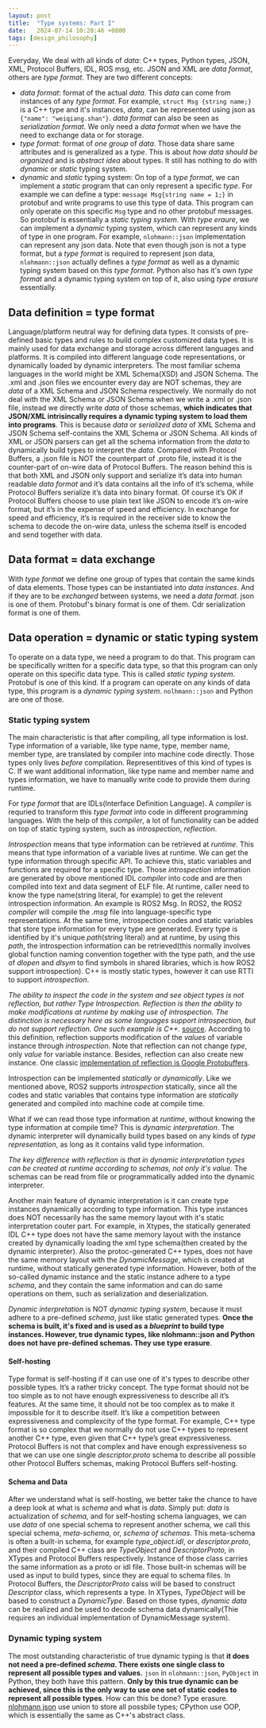 ```yaml
---
layout: post
title:  "Type systems: Part I"
date:   2024-07-14 10:20:46 +0800
tags: [design_philosophy]
---
```


Everyday, We deal with all kinds of *data*: C++ types, Python types, JSON, XML, Protocol Buffers, IDL, ROS msg, etc. JSON and XML are *data format*, others are *type format*. They are two different concepts:

- *data format*: format of the actual *data*. This *data* can come from instances of any *type format*. For example, `struct Msg {string name;}` is a C++ type and it's instances, *data*, can be represented using json as `{"name": "weiqiang.shan"}`. *data format* can also be seen as *serialization format*. We only need a *data format* when we have the need to exchange data or for storage.
- *type format*: format of *one group* of *data*. Those data share same attributes and is generalized as a *type*. This is about *how data should be organized* and is *abstract idea* about types. It still has nothing to do with *dynamic* or *static* typing system.
- *dynamic* and *static* typing system: On top of a *type format*, we can implement a *static* program that can only represent a specific *type*. For example we can define a type: `message Msg{string name = 1;}` in protobuf and write programs to use this type of data. This program can only operate on this specific `Msg` type and no other protobuf messages. So protobuf is essentially a *static typing system*. With *type eraure*, we can implement a *dynamic* typing system, which can represent any kinds of type in one program. For example, `nlohmann::json` implementation can represent any json data. Note that even though json is not a type format, but a *type format* is required to represent json data, `nlohmann::json` actually defines a *type format* as well as a dynamic typing system based on this *type format*. Python also has it's own *type format* and a dynamic typing system on top of it, also using *type erasure* essentially.


## Data definition = type format

Language/platform neutral way for defining data types. It consists of pre-defined basic types and rules to build complex customized data types. It is mainly used for data exchange and storage across different languages and platforms. It is compiled into different language code representations, or dynamically loaded by dynamic interpreters.  The most familiar schema languages in the world might be XML Schema(XSD) and JSON Schema. The .xml and .json files we encounter every day are NOT schemas, they are *data* of a XML Schema and JSON Schema respectively. We normally do not deal with the XML Schema or JSON Schema when we write a .xml or .json file, instead we directly write *data* of those schemas, **which indicates that JSON/XML intrisincally requires a dynamic typing system to load them into programs**. This is because *data* or *serialized data* of  XML Schema and JSON Schema self-contains the XML Schema or JSON Schema. All kinds of XML or JSON parsers can get all the schema information from the *data* to dynamically build types to interpret the *data*. Compared with Protocol Buffers, a .json file is NOT the counterpart of .proto file, instead it is the counter-part of on-wire data of Protocol Buffers. The reason behind this is that both XML and JSON only support and serialize it’s data into human readable *data format* and it’s data contains all the info of it’s schema, while Protocol Buffers serialize it’s data into binary format. Of course it’s OK if Protocol Buffers choose to use plain text like JSON to encode it’s on-wire format, but it’s in the expense of speed and efficiency. In exchange for speed and efficiency, it’s is required in the receiver side to know the schema to decode the on-wire data, unless the schema itself is encoded and send together with data.

## Data format = data exchange

With *type format* we define one group of types that contain the same kinds of data elements. Those types can be instantiated into *data instances*. And if they are to be *exchanged* between systems, we need a *data format*. json is one of them. Protobuf's binary format is one of them. Cdr serialization format is one of them.


## Data operation = dynamic or static typing system

To operate on a data type, we need a program to do that. This program can be specifically written for a specific data type, so that this program can only operate on this specific data type. This is called *static typing system*.  Protobuf is one of this kind. If a program can operate on any kinds of data type, this program is a *dynamic typing system*. `nolhmann::json` and Python are one of those.


### Static typing system

The main characteristic is that after compiling, all type information is lost. Type information of a variable, like type name, type, member name, member type, are translated by compiler into machine code directly. Those types only lives *before* compilation. Representitives of this kind of types is C. If we want additional information, like type name and member name and types information, we have to manually write code to provide them during runtime.

For *type format* that are IDLs(Interface Definition Language). A *compiler* is requried to transform this *type format* into code in different programming languages. With the help of this *compiler*, a lot of functionality can be added on top of static typing system, such as *introspection*, *reflection*.

*Introspection* means that type information can be retrieved at *runtime*. This means that type information of a variable lives at runtime. We can get the type information through specific API. To achieve this, static variables and functions are required for a specific type. Those *introspection* information are generated by obove mentioned IDL *compiler* into code and are then compiled into text and data segment of ELF file. At runtime, caller need to know the type name(string literal, for example) to get the relevent introspection information. An example is ROS2 Msg. In ROS2, the ROS2 *compiler* will compile the *.msg* file into language-specific type representations. At the same time, introspection codes and static variables that store type information for every type are generated. Every type is identified by it's unique *path*(string literal) and at runtime, by using this *path*, the introspection information can be retrieved(this normally involves global function naming convention together with the type path, and the use of *dlopen* and *dlsym* to find symbols in shared libraries, which is how ROS2 support introspection). C++ is mostly static types, however it can use RTTI to support *introspection*.

*The ability to inspect the code in the system and see object types is not reflection, but rather Type Introspection. Reflection is then the ability to make modifications at runtime by making use of introspection. The distinction is necessary here as some languages support introspection, but do not support reflection. One such example is C++.* [source](https://stackoverflow.com/questions/37628/what-is-reflection-and-why-is-it-useful). According to this definition, reflection supports modification of the *values* of variable instance through *introspection*. Note that reflection can not change *type*, only *value* for variable instance. Besides, reflection can also create new instance. One classic [implementation of reflection is Google Protobuffers](https://shan-weiqiang.github.io/2025/06/14/protobuf-reflection.html).

Introspection can be implemented *statically* or *dynamically*. Like we mentioned above, ROS2 supports *introspection*  statically, since all the codes and static variables that contains type information are *statically* generated and compiled into machine code at compile time.

What if we can read those type information at *runtime*, without knowing the type information at compile time? This is *dynamic interpretation*. The dynamic interpreter will dynamically build types based on any kinds of *type representation*, as long as it contains valid type information. 

*The key difference with reflection is that in dynamic interpretation types can be created at runtime according to schemas, not only it's value.*  The schemas can be read from file or programmatically added into the dynamic interpreter. 

Another main feature of dynamic interpretation is it can create type instances dynamically according to type information. This type instances does NOT necessarily has the same memory layout with it's static interpretation couter part. For example, in Xtypes, the statically generated IDL C++ type does not have the same memory layout with the instance created by dynamically loading the xml type schema(then created by the dynamic interpreter). Also the protoc-generated C++ types, does not have the same memory layout with the *DynamicMessage*, which is created at runtime, without statically generated type information. However, both of the so-called dynamic instance and the static instance adhere to a type *schema*, and they contain the same information and can do same operations on them, such as serialization and deserialization. 

*Dynamic interpretation* is NOT *dynamic typing system*, because it must adhere to a pre-defined *schema*, just like static generated types. **Once the schema is built, it's fixed and is used as a *blueprint* to build type instances. However, true dynamic types, like nlohmann::json and Python does not have pre-defined schemas. They use type erasure**.


#### Self-hosting

Type format is self-hosting if it can use one of it's types to describe other possible types. It’s a rather tricky concept. The type format should not be too simple as to not have enough expressiveness to describe all it’s features. At the same time, it should not be too complex as to make it impossible for it to describe itself. It’s like a competition between expressiveness and complexcity of the type format. For example, C++ type format is so complex that we normally do not use C++ types to represent another C++ type, even given that C++ type’s great expressiveness. Protocol Buffers is not that complex and have enough expressiveness so that we can use one single *descriptor.proto* schema to describe all possible other Protocol Buffers schemas, making Protocol Buffers self-hosting.


#### Schema and Data

After we understand what is self-hosting, we better take the chance to have a deep look at what is *schema*  and what is *data*. Simply put: *data* is actualization of *schema,* and for self-hosting schema languages, we can use *data*  of one special schema to represent another schema, we call this special schema, *meta-schema*, or, *schema of schemas*. This meta-schema is often a built-in schema, for example *type_object.idl*, or *descriptor.proto*, and their compiled C++ class are *TypeObject* and *DescriptorProto,* in XTypes and Protocol Buffers respectively. Instance of those class carries the same information as a proto or idl file. Those built-in schemas will be used as input to build types, since they are equal to schema files. In Protocol Buffers, the *DescriptorProto* calss will be based to construct *Descriptor* class, which represents a type. In XTypes, *TypeObject* will be based to construct a *DynamicType*. Based on those types, *dynamic data* can be realized and be used to decode schema data dynamically(Thie requires an individual implementation of DynamicMessage system).


### Dynamic typing system

The most outstanding characteristic of true dynamic typing is that **it does not need a pre-defined *schema*. There exists one single class to represent all possible types and values.** `json` in `nlohmann::json`, `PyObject` in Python, they both have this pattern. **Only by this true dynamic can be achieved, since this is the only way to use one set of static codes to represent all possible types**. How can this be done? Type erasure. [nlohmann json](https://github.com/nlohmann/json) use union to store all possbile types; CPython use OOP, which is essentially the same as C++'s abstract class. 

